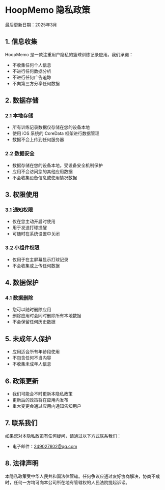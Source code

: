 # HoopMemo 隐私政策

最后更新日期：2025年3月

## 1. 信息收集

HoopMemo 是一款注重用户隐私的篮球训练记录应用。我们承诺：

- 不收集任何个人信息
- 不进行任何数据分析
- 不进行任何广告追踪
- 不向第三方分享任何数据

## 2. 数据存储

### 2.1 本地存储
- 所有训练记录数据仅存储在您的设备本地
- 使用 iOS 系统的 CoreData 框架进行数据管理
- 数据不会上传到任何服务器

### 2.2 数据安全
- 数据存储在您的设备本地，受设备安全机制保护
- 应用不会访问您的其他应用数据
- 不会收集设备信息或使用情况数据

## 3. 权限使用

### 3.1 通知权限
- 仅在您主动开启时使用
- 用于发送打球提醒
- 可随时在系统设置中关闭

### 3.2 小组件权限
- 仅用于在主屏幕显示打球记录
- 不会收集或上传任何数据

## 4. 数据保护

### 4.1 数据删除
- 您可以随时删除应用
- 删除应用时会同时删除所有本地数据
- 不会保留任何历史数据

## 5. 未成年人保护

- 应用适合所有年龄段使用
- 不包含任何不当内容
- 不收集未成年人信息

## 6. 政策更新

- 我们可能会不时更新本隐私政策
- 更新后的政策将在应用内发布
- 重大变更会通过应用内通知告知用户

## 7. 联系我们

如果您对本隐私政策有任何疑问，请通过以下方式联系我们：
- 电子邮件：249027802@qq.com

## 8. 法律声明

本隐私政策受中华人民共和国法律管辖。任何争议应通过友好协商解决，协商不成时，任何一方均可向本公司所在地有管辖权的人民法院提起诉讼。 